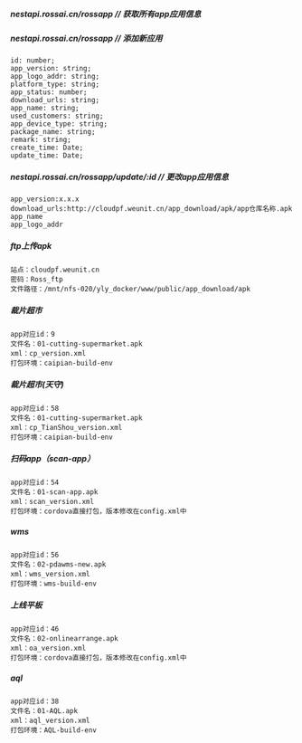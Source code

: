 ##### nestapi.rossai.cn/rossapp	// 获取所有app应用信息

##### nestapi.rossai.cn/rossapp	// 添加新应用

```
id: number;
app_version: string;
app_logo_addr: string;
platform_type: string;
app_status: number;
download_urls: string;
app_name: string;
used_customers: string;
app_device_type: string;
package_name: string;
remark: string;
create_time: Date;
update_time: Date;
```

##### nestapi.rossai.cn/rossapp/update/:id	// 更改app应用信息

```
app_version:x.x.x
download_urls:http://cloudpf.weunit.cn/app_download/apk/app仓库名称.apk
app_name
app_logo_addr
```

##### ftp上传apk

```
站点：cloudpf.weunit.cn
密码：Ross_ftp
文件路径：/mnt/nfs-020/yly_docker/www/public/app_download/apk
```

##### 裁片超市

```
app对应id：9
文件名：01-cutting-supermarket.apk
xml：cp_version.xml
打包环境：caipian-build-env
```

##### 裁片超市(天守)

```
app对应id：58
文件名：01-cutting-supermarket.apk
xml：cp_TianShou_version.xml
打包环境：caipian-build-env
```

##### 扫码app（scan-app）

```
app对应id：54
文件名：01-scan-app.apk
xml：scan_version.xml
打包环境：cordova直接打包，版本修改在config.xml中
```

##### wms

```
app对应id：56
文件名：02-pdawms-new.apk
xml：wms_version.xml
打包环境：wms-build-env
```

##### 上线平板

```
app对应id：46
文件名：02-onlinearrange.apk
xml：oa_version.xml
打包环境：cordova直接打包，版本修改在config.xml中
```

##### aql

```
app对应id：38
文件名：01-AQL.apk
xml：aql_version.xml
打包环境：AQL-build-env
```